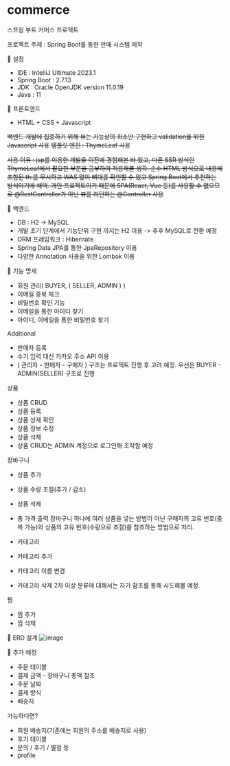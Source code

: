 # commerce
스프링 부트 커머스 프로젝트

프로젝트 주제 : Spring Boot를 통한 판매 시스템 제작

🔘 설정
- IDE : IntelliJ Ultimate 2023.1
- Spring Boot : 2.7.13
- JDK : Oracle OpenJDK version 11.0.19
- Java : 11
  
🧡 프론트엔드
- HTML + CSS + Javascript

~~백엔드 개발에 집중하기 위해 뷰는 기능상의 최소만 구현하고 validation을 위한 Javascript 사용~~
~~템플릿 엔진 : ThymeLeaf 사용~~

~~사용 이유 : jsp를 이용한 개발을 이전에 경험해본 바 있고, 다른 SSR 방식인 ThymeLeaf에서 필요한 부분을 공부하여 적용해볼 생각. 순수 HTML 방식으로 내용에 포함된 th:를 무시하고 WAS 없이 뼈대를 확인할 수 있고 Spring Boot에서 추천하는 방식이기에 채택.
개인 프로젝트이기 때문에 SPA(React, Vue 등)를 사용할 수 없으므로 @RestController가 아닌 뷰를 리턴하는 @Controller 사용~~

💛 백엔드
- DB : H2 -> MySQL
- 개발 초기 단계에서 기능단위 구현 까지는 H2 이용 -> 추후 MySQL로 전환 예정
- ORM 프레임워크 : Hibernate
- Spring Data JPA를 통한 JpaRepository 이용
- 다양한 Annotation 사용을 위한 Lombok 이용

💚 기능 명세
- 회원 관리( BUYER, ( SELLER, ADMIN ) )
- 이메일 중복 체크
- 비밀번호 확인 기능
- 이메일을 통한 아이디 찾기
- 아이디, 이메일을 통한 비밀번호 찾기

Additional
- 판매자 등록
- 수기 입력 대신 카카오 주소 API 이용
- ( 관리자 - 판매자 - 구매자 ) 구조는 프로젝트 진행 후 고려 예정. 우선은 BUYER - ADMIN(SELLER) 구조로 진행

상품
- 상품 CRUD
- 상품 등록
- 상품 상세 확인
- 상품 정보 수정
- 상품 삭제
- 상품 CRUD는 ADMIN 계정으로 로그인해 조작할 예정

장바구니
- 상품 추가
- 상품 수량 조절(추가 / 감소)
- 상품 삭제
- 총 가격 출력
장바구니 하나에 여러 상품을 넣는 방법이 아닌 구매자의 고유 번호(중복 가능)와 상품의 고유 번호(수량으로 조절)를 참조하는 방법으로 처리.

- 카테고리
- 카테고리 추가
- 카테고리 이름 변경
- 카테고리 삭제
2차 이상 분류에 대해서는 자가 참조를 통해 시도해볼 예정.

찜
- 찜 추가
- 찜 삭제
  
💙 ERD 설계
![image](https://github.com/sunlake123/commerce/assets/91143081/75bf1859-098f-45a6-b6cf-d29925315e76)


💜 추가 예정
- 주문 테이블
- 결제 금액 - 장바구니 총액 참조
- 주문 날짜
- 결제 방식
- 배송지

가능하다면?
- 회원 배송지(기존에는 회원의 주소를 배송지로 사용)
- 후기 테이블
- 문의 / 후기 / 별점 등
- profile
